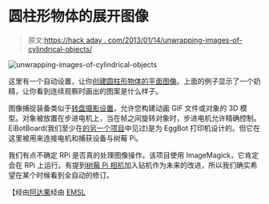 # 圆柱形物体的展开图像

> 原文:[https://hack aday . com/2013/01/14/unwrapping-images-of-cylindrical-objects/](https://hackaday.com/2013/01/14/unwrapping-images-of-cylindrical-objects/)

![unwrapping-images-of-cylindrical-objects](../Images/5d6eab261089cff3dd4ba955f6c6b0da.png)

这里有一个自动设置，让你[创建圆柱形物体的平面图像](http://www.diga.me.uk/360degreeCamera.html)。上面的例子显示了一个奶精，让你看到连续观察时画出的图案是什么样子。

图像捕捉装备类似于[转盘摄影设置](http://hackaday.com/2012/04/27/scanning-turntable-digitizes-objects-as-3d-models/)，允许您构建动画 GIF 文件或对象的 3D 模型。对象被放置在步进电机上，当在帧之间旋转对象时，步进电机允许精确控制。EiBotBoard(我们至少在[的另一个项目](http://hackaday.com/2012/04/18/robotic-whiteboard-writes-your-wall-on-the-wall/)中见过)是为 EggBot 打印机设计的。但它在这里被用来连接电机和捕获设备与树莓 Pi。

我们有点不确定 RPi 是否真的处理图像操作。该项目使用 ImageMagick，它肯定会在 RPi 上运行。有提到[树莓 Pi 相机](http://hackaday.com/2012/11/24/raspberry-pi-camera-board-coming-early-next-year/)加入钻机作为未来的改进，所以我们确实希望在某个时候看到全自动的修订。

【经由[阿达果](http://www.adafruit.com/blog/2013/01/11/inside-out-eggbot-piday-raspberrypi-raspberry_pi/)经由 [EMSL](http://www.evilmadscientist.com/2013/inside-out-eggbot/)